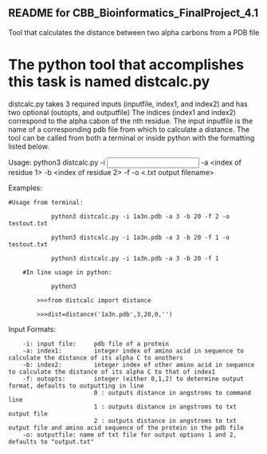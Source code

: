 **README for CBB_Bioinformatics_FinalProject_4.1**
---------------------------------------------------------------
Tool that calculates the distance between two alpha carbons from a PDB file

# The python tool that accomplishes this task is named distcalc.py
distcalc.py takes 3 required inputs (inputfile, index1, and index2) and has two optional (outopts, and outputfile)
The indices (index1 and index2) correspond to the alpha cabon of the nth residue. The input inputfile is the name of a corresponding pdb file from which to calculate a distance.
The tool can be called from both a terminal or inside python with the formatting listed below.

Usage:      python3 distcalc.py -i <input file> -a <index of residue 1> -b <index of residue 2> -f <output format> -o <.txt output filename>

Examples:
```{r NCBI_python, engine="python", highlight=TRUE}
#Usage from terminal:
	
            python3 distcalc.py -i 1a3n.pdb -a 3 -b 20 -f 2 -o testout.txt 
            
            python3 distcalc.py -i 1a3n.pdb -a 3 -b 20 -f 1 -o testout.txt
            
            python3 distcalc.py -i 1a3n.pdb -a 3 -b 20 -f 1
            
  	#In line usage in python:
  	
       		python3 
       		
		>>>from distcalc import distance
		
  		>>>dist=distance('1a3n.pdb',3,20,0,'')
```

Input Formats:
```{r NCBI_python, engine="python", highlight=TRUE}
	-i:	input file:		pdb file of a protein
	-a:	index1:			integer index of amino acid in sequence to calculate the distance of its alpha C to anothers
	-b:	index2:			integer index of other amino acid in sequence to calculate the distance of its alpha C to that of index1
	-f:	outopts: 		integer (either 0,1,2) to determine output format, defaults to outputting in line
						0 : outputs distance in angstroms to command line
						1 : outputs distance in angstroms to txt output file
						2 : outputs distance in angstroms to txt output file and amino acid sequence of the protein in the pdb file
	-o:	outputfile:	name of txt file for output options 1 and 2, defaults to "output.txt"
```

